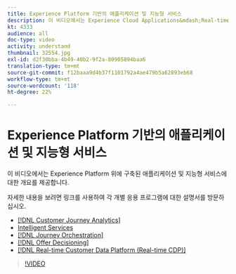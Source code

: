 ```yaml
---
title: Experience Platform 기반의 애플리케이션 및 지능형 서비스
description: 이 비디오에서는 Experience Cloud Applications&mdash;Real-time Customer Data Platform, Journey Orchestration, Customer Journey Analytics,, Attribution AI, 및, 고객 AI를 보완하는 Adobe Experience Platform 기반으로 구축된 애플리케이션 서비스 및 지능형 서비스에 대한 개요를 제공합니다.
kt: 4333
audience: all
doc-type: video
activity: understand
thumbnail: 32554.jpg
exl-id: d2f30bba-4b49-40b2-9f2a-80905894baa6
translation-type: tm+mt
source-git-commit: f12baaa9d4b37f1101792a4ae479b5a62893eb68
workflow-type: tm+mt
source-wordcount: '118'
ht-degree: 22%

---
```


# Experience Platform 기반의 애플리케이션 및 지능형 서비스

이 비디오에서는 Experience Platform 위에 구축된 애플리케이션 및 지능형 서비스에 대한 개요를 제공합니다.

자세한 내용을 보려면 링크를 사용하여 각 개별 응용 프로그램에 대한 설명서를 방문하십시오.

* [[!DNL Customer Journey Analytics]](https://docs.adobe.com/content/help/en/analytics-platform/using/cja-landing.html)
* [Intelligent Services](https://experienceleague.adobe.com/docs/intelligent-services.html)
* [[!DNL Journey Orchestration]](https://docs.adobe.com/content/help/ko/journeys/using/journey-orchestration-home.html)
* [[!DNL Offer Decisioning]](https://docs.adobe.com/content/help/en/offer-decisioning/using/offer-decisioning-home.html)
* [[!DNL Real-time Customer Data Platform (Real-time CDP)]](../../rtcdp/overview.md)

>[!VIDEO](https://video.tv.adobe.com/v/32554?quality=12&learn=on)
